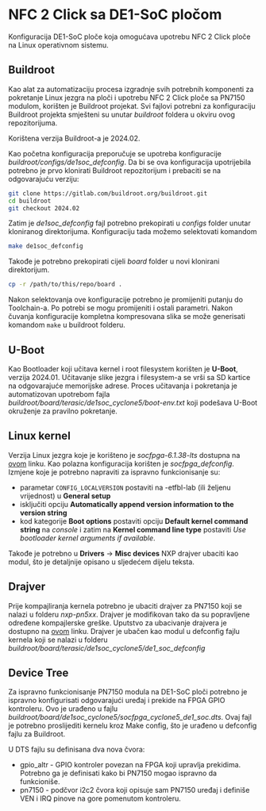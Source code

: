 # NFC 2 Click sa DE1-SoC pločom

Konfiguracija DE1-SoC ploče koja omogućava upotrebu NFC 2 Click ploče na Linux operativnom sistemu.

## Buildroot

Kao alat za automatizaciju procesa izgradnje svih potrebnih komponenti za pokretanje Linux jezgra na ploči i upotrebu NFC 2 Click ploče sa PN7150 modulom, korišten je Buildroot projekat. Svi fajlovi potrebni za konfiguraciju Buildroot projekta smješteni su unutar *buildroot* foldera u okviru ovog repozitorijuma.

Korištena verzija Buildroot-a je 2024.02.

Kao početna konfiguracija preporučuje se upotreba konfiguracije *buildroot/configs/de1soc_defconfig*. 
Da bi se ova konfiguracija upotrijebila potrebno je prvo klonirati Buildroot repozitorijum i prebaciti se na odgovarajuću verziju:
```bash
git clone https://gitlab.com/buildroot.org/buildroot.git
cd buildroot
git checkout 2024.02
```
Zatim je *de1soc_defconfig* fajl potrebno prekopirati u *configs* folder unutar kloniranog direktorijuma.
Konfiguraciju tada možemo selektovati komandom
```bash
make de1soc_defconfig
```
Takođe je potrebno prekopirati cijeli *board* folder u novi klonirani direktorijum.
```bash
cp -r /path/to/this/repo/board .
```
Nakon selektovanja ove konfiguracije potrebno je promijeniti putanju do Toolchain-a. Po potrebi se mogu promijeniti i ostali parametri. Nakon čuvanja konfiguracije kompletna kompresovana slika se može generisati komandom ```make``` u buildroot folderu.

## U-Boot

Kao Bootloader koji učitava kernel i root filesystem korišten je **U-Boot**, verzija 2024.01.
Učitavanje slike jezgra i filesystem-a se vrši sa SD kartice na odgovarajuće memorijske adrese.
Proces učitavanja i pokretanja je automatizovan upotrebom fajla *buildroot/board/terasic/de1soc_cyclone5/boot-env.txt* koji podešava U-Boot okruženje za pravilno pokretanje. 

## Linux kernel

Verzija Linux jezgra koje je korišteno je *socfpga-6.1.38-lts* dostupna na [ovom](https://github.com/altera-opensource/linux-socfpga) linku.
Kao polazna konfiguracija korišten je *socfpga_defconfig*.
Izmjene koje je potrebno napraviti za ispravno funkcionisanje su:
* parametar `CONFIG_LOCALVERSION` postaviti na -etfbl-lab (ili željenu vrijednost) u **General setup**
* isključiti opciju **Automatically append version information to the version string**
* kod kategorije **Boot options** postaviti opciju **Default kernel command string** na *console* i zatim na **Kernel command line type** postaviti *Use bootloader kernel arguments if available*.

Takođe je potrebno u **Drivers** -> **Misc devices** NXP drajver ubaciti kao modul, što je detaljnije opisano u sljedećem dijelu teksta.

## Drajver

Prije kompajliranja kernela potrebno je ubaciti drajver za PN7150 koji se nalazi u folderu *nxp-pn5xx*. Drajver je modifikovan tako da su popravljene određene kompajlerske greške.
Uputstvo za ubacivanje drajvera je dostupno na [ovom](https://www.nxp.com/docs/en/application-note/AN11697.pdf) linku.
Drajver je ubačen kao modul u defconfig fajlu kernela koji se nalazi u folderu *buildroot/board/terasic/de1soc_cyclone5/de1_soc_defconfig*

## Device Tree

Za ispravno funkcionisanje PN7150 modula na DE1-SoC ploči potrebno je ispravno konfigurisati odgovarajući uređaj i prekide na FPGA GPIO kontroleru. Ovo je urađeno u fajlu *buildroot/board/de1soc_cyclone5/socfpga_cyclone5_de1_soc.dts*. Ovaj fajl je potrebno proslijediti kernelu kroz Make config, što je urađeno u defconfig fajlu za Buildroot.

U DTS fajlu su definisana dva nova čvora:

* gpio_altr - GPIO kontroler povezan na FPGA koji upravlja prekidima. Potrebno ga je definisati kako bi PN7150 mogao ispravno da funkcioniše.
* pn7150 - podčvor i2c2 čvora koji opisuje sam PN7150 uređaj i definiše VEN i IRQ pinove na gore pomenutom kontroleru.

##

